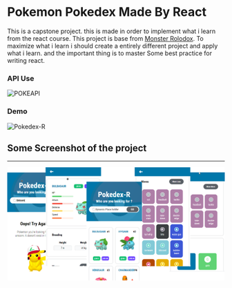 # Pokemon Pokedex Made By React

This is a capstone project. this is made in order to implement what i learn from the react course. This project is base from [Monster Rolodox](https://terieyenike.github.io/rolodex/). To maximize what i learn i should create a entirely different project and apply what i learn. and the important thing is to master Some best practice for writing react.

### API Use
![POKEAPI](https://pokeapi.co/static/pokeapi_256.3fa72200.png)

### Demo
![Pokedex-R](https://joemardev.github.io/React-Pokedex/)

## Some Screenshot of the project
---
![Project Screen Shot](https://raw.githubusercontent.com/JoemarDev/React-Pokedex/main/screenshot.png)
